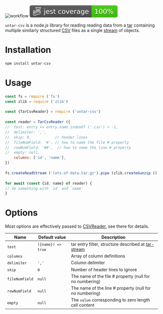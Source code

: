 ![workflow](https://github.com/do-/node-untar-csv/actions/workflows/main.yml/badge.svg)
![Jest coverage](./badges/coverage-jest%20coverage.svg)

`untar-csv` is a node.js library for reading reading data from a [tar](https://en.wikipedia.org/wiki/Tar_(computing)) containing multiple similarly structured [CSV](https://datatracker.ietf.org/doc/html/rfc4180) files as a single [stream](https://nodejs.org/docs/latest/api/stream.html) of objects.

# Installation
```bash
npm install untar-csv
```
# Usage
```js
const fs = require ('fs')
const zlib = require ('zlib')

const {TarCsvReader} = require ('untar-csv')

const reader = TarCsvReader ({
//  test: entry => entry.name.indexOf ('.csv') > -1,
//  delimiter: ',',
//  skip: 0,           // header lines
//  fileNumField: '#', // how to name the file # property
//  rowNumField: '##',  // how to name the line # property
//  empty: null,
    columns: ['id', 'name'],
})

fs.createReadStream ('lots-of-data.tar.gz').pipe (zlib.createGunzip ()).pipe (reader)

for await (const {id, name} of reader) {
// do something with `id` and `name` 
}
```

# Options
Most options are effectively passed to [CSVReader](https://github.com/do-/node-csv-events/wiki/CSVReader), see there for details.

|Name|Default value|Description|
|-|-|-|
|`test`| `({name}) => true` |tar entry filter, structure described at [tar-stream](https://github.com/mafintosh/tar-stream)|
|`columns`| |Array of column definitions|
|`delimiter`|`','`|Column delimiter|
|`skip`|`0`|Number of header lines to ignore|
|`fileNumField` | `null` | The name of the file # property (null for no numbering)
|`rowNumField` | `null` | The name of the line # property (null for no numbering)
|`empty`|`null`|The `value` corresponding to zero length cell content|
